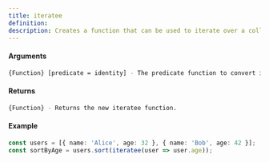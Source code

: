 ```yaml
---
title: iteratee
definition: 
description: Creates a function that can be used to iterate over a collection.
---
```



#### Arguments


```bash
{Function} [predicate = identity] - The predicate function to convert into an iteratee.
```


#### Returns


```bash
{Function} - Returns the new iteratee function.
```


#### Example


```ts
const users = [{ name: 'Alice', age: 32 }, { name: 'Bob', age: 42 }];
const sortByAge = users.sort(iteratee(user => user.age));
```